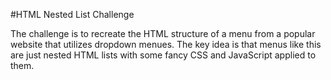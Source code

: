 #HTML Nested List Challenge

The challenge is to recreate the HTML structure of a menu from a popular website that utilizes dropdown menues. The key idea is that menus like this are just nested HTML lists with some fancy CSS and JavaScript applied to them.